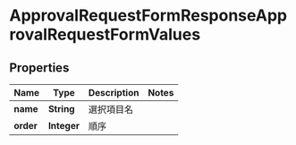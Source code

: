 

# ApprovalRequestFormResponseApprovalRequestFormValues


## Properties

| Name | Type | Description | Notes |
|------------ | ------------- | ------------- | -------------|
|**name** | **String** | 選択項目名 |  |
|**order** | **Integer** | 順序 |  |



